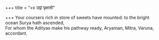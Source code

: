 +++
title = "०४ उद्वां पृक्षासो"

+++
Your coursers rich in store of sweets have mounted: to the bright ocean Surya hath ascended,  
     For whom the Adityas make his pathway ready, Aryaman, Mitra, Varuna, accordant.